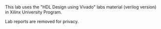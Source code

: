 This lab uses the "HDL Design using Vivado" labs material (verilog version) in Xilinx University Program.

Lab reports are removed for privacy.
